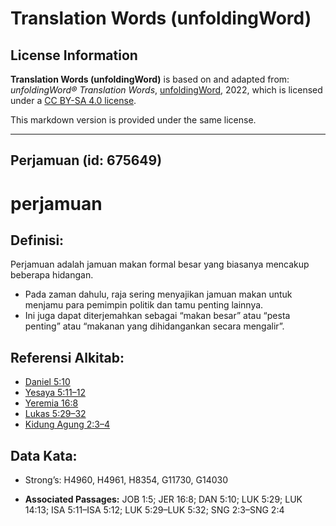 # Translation Words (unfoldingWord)

## License Information

**Translation Words (unfoldingWord)** is based on and adapted from: _unfoldingWord® Translation Words_, [unfoldingWord](https://unfoldingword.org/utw), 2022, which is licensed under a [CC BY-SA 4.0 license](https://creativecommons.org/licenses/by-sa/4.0/legalcode.en).

This markdown version is provided under the same license.



--------------------------------

## Perjamuan (id: 675649)

perjamuan
=========

Definisi:
---------

Perjamuan adalah jamuan makan formal besar yang biasanya mencakup beberapa hidangan.

* Pada zaman dahulu, raja sering menyajikan jamuan makan untuk menjamu para pemimpin politik dan tamu penting lainnya.
* Ini juga dapat diterjemahkan sebagai “makan besar” atau “pesta penting” atau “makanan yang dihidangankan secara mengalir”.

Referensi Alkitab:
------------------

* [Daniel 5:10](https://ref.ly/Dan5:10)
* [Yesaya 5:11–12](https://ref.ly/Isa5:11-Isa5:12)
* [Yeremia 16:8](https://ref.ly/Jer16:8)
* [Lukas 5:29–32](https://ref.ly/Luke5:29-Luke5:32)
* [Kidung Agung 2:3–4](https://ref.ly/Song0:0)

Data Kata:
----------

* Strong’s: H4960, H4961, H8354, G11730, G14030

* **Associated Passages:** JOB 1:5; JER 16:8; DAN 5:10; LUK 5:29; LUK 14:13; ISA 5:11–ISA 5:12; LUK 5:29–LUK 5:32; SNG 2:3–SNG 2:4

